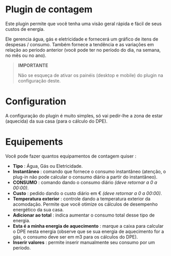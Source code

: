 # Plugin de contagem

Este plugin permite que você tenha uma visão geral rápida e fácil de seus custos de energia.

Ele gerencia água, gás e eletricidade e fornecerá um gráfico de itens de despesas / consumo. Também fornece a tendência e as variações em relação ao período anterior (você pode ter no período do dia, na semana, no mês ou no ano).

> **IMPORTANTE**
>
> Não se esqueça de ativar os painéis (desktop e mobile) do plugin na configuração deste.

# Configuration

A configuração do plugin é muito simples, só vai pedir-lhe a zona de estar (aquecida) da sua casa (para o cálculo do DPE).

# Equipements

Você pode fazer quantos equipamentos de contagem quiser :

* **Tipo** :  Água, Gás ou Eletricidade.
* **Instantâneo** : comando que fornece o consumo instantâneo (atenção, o plug-in não pode calcular o consumo diário a partir do instantâneo).
* **CONSUMO** : comando dando o consumo diário *(deve retornar a 0 a 00:00)*.
* **Custo** : pedido dando o custo diário em € *(deve retornar a 0 a 00:00)*.
* **Temperatura exterior** : controle dando a temperatura exterior da acomodação. Permite que você otimize os cálculos de desempenho energético da sua casa.
* **Adicionar ao total** : indica aumentar o consumo total desse tipo de energia.
* **Esta é a minha energia de aquecimento** : marque a caixa para calcular o DPE nesta energia (observe que se sua energia de aquecimento for a gás, o consumo deve ser em m3 para os cálculos do DPE).
* **Inserir valores** : permite inserir manualmente seu consumo por um período.
